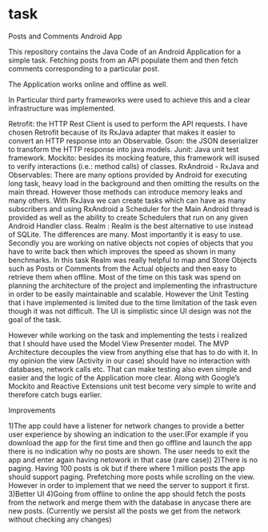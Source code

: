 # task
Posts and Comments Android App

This repository contains the Java Code of an Android Application for a simple task. Fetching posts from an API populate them and then fetch comments corresponding to a particular post.

The Application works online and offline as well.

In Particular third party frameworks were used to achieve this and a clear infrastructure was implemented.



Retrofit: the HTTP Rest Client is used to perform the API requests. I have chosen Retrofit because of its RxJava adapter that makes it easier to convert an HTTP response into an Observable.
Gson: the JSON deserializer to transform the HTTP response into java models.
Junit: Java unit test framework. 
Mockito: besides its mocking feature, this framework will isused to verify interactions (i.e.: method calls) of classes.
RxAndroid - RxJava and Observables: There are many options provided by Android for executing long task, heavy load in the background and then omitting the results on the main thread. However those methods can introduce memory leaks and many others. With RxJava we can create tasks which can have as many subscribers and using RxAndroid a Scheduler for the Main Android thread is provided as well as the ability to create Schedulers that run on any given Android Handler class.
Realm : Realm is the best alternative to use instead of SQLite. The differences are many. Most importantly it is easy to use. Secondly you are working on native objects not copies of objects that you have to write back then which improves the speed as shown in many benchmarks. In this task Realm was really helpful to map and Store Objects such as Posts or Comments from the Actual objects and then easy to retrieve them when offline.
Most of the time on this task was spend on planning the architecture of the project and implementing the infrastructure in order to be easily maintainable and scalable. However the Unit Testing that i have implemented is limited due to the time limitation of the task even though it was not difficult. The UI is simplistic since UI design was not the goal of the task.

However while working on the task and implementing the tests i realized that I should have used the Model View Presenter model.
The MVP Architecture decouples the view from anything else that has to do with it. In my opinion the view (Activity in our case) should have no interaction with databases, network calls etc. That can make testing also even simple and easier and the logic of the Application more clear.
Along with Google’s Mockito and Reactive Extensions unit test become very simple to write and therefore catch bugs earlier. 

Improvements

1)The app could have a listener for network changes to provide a better user experience by showing an indication to the user.(For example if you download the app for the first time and then go offline and launch the app there is no indication why no posts are shown. The user needs to exit the app and enter again having netowork in that case (rare case))
2)There is no paging. Having 100 posts is ok but if there where 1 million posts the app should support paging. Prefetching more posts while scrolling on the view. However in order to implement that we need the server to support it first.
3)Better UI
4)Going from offline to online the app should fetch the posts from the network and merge them with the database in anycase there are new posts. (Currently we persist all the posts we get from the network without checking any changes)

